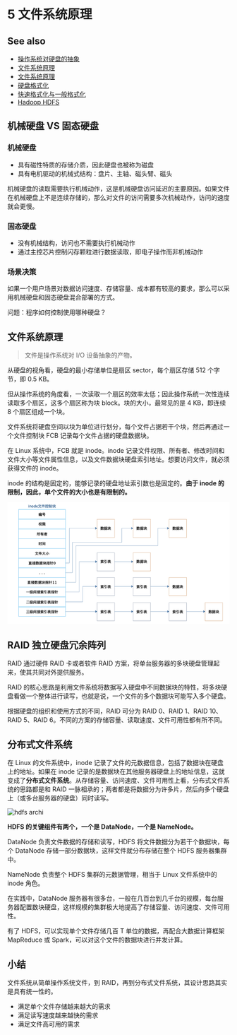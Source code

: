 # 5 文件系统原理

## See also

* [操作系统对硬盘的抽象](https://www.cnblogs.com/ysocean/p/7501903.html)
* [文件系统原理](https://www.ruanyifeng.com/blog/2011/12/inode.html)
* [文件系统原理](https://zhuanlan.zhihu.com/p/40604943)
* [硬盘格式化](https://zh.wikipedia.org/wiki/%E7%A3%81%E7%9B%98%E6%A0%BC%E5%BC%8F%E5%8C%96)
* [快速格式化与一般格式化](http://m.lotpc.com/dnzs/7092.html)
* [Hadoop HDFS](https://hadoop.apache.org/docs/r1.0.4/cn/index.html)

## 机械硬盘 VS 固态硬盘
### 机械硬盘

* 具有磁性特质的存储介质，因此硬盘也被称为磁盘
* 具有电机驱动的机械式结构：盘片、主轴、磁头臂、磁头

机械硬盘的读取需要执行机械动作，这是机械硬盘访问延迟的主要原因。如果文件在机械硬盘上不是连续存储的，那么对文件的访问需要多次机械动作，访问的速度就会更慢。

### 固态硬盘

* 没有机械结构，访问也不需要执行机械动作
* 通过主控芯片控制闪存颗粒进行数据读取，即电子操作而非机械动作

### 场景决策

如果一个用户场景对数据访问速度、存储容量、成本都有较高的要求，那么可以采用机械硬盘和固态硬盘混合部署的方式。

问题：程序如何控制使用哪种硬盘？

## 文件系统原理

> 文件是操作系统对 I/O 设备抽象的产物。

从硬盘的视角看，硬盘的最小存储单位是扇区 sector，每个扇区存储 512 个字节，即 0.5 KB。

但从操作系统的角度看，一次读取一个扇区的效率太低；因此操作系统一次性连续读取多个扇区，这多个扇区称为块 block。块的大小，最常见的是 4 KB，即连续 8 个扇区组成一个块。

文件系统将硬盘空间以块为单位进行划分，每个文件占据若干个块，然后再通过一个文件控制块 FCB 记录每个文件占据的硬盘数据块。

在 Linux 系统中，FCB 就是 inode。inode 记录文件权限、所有者、修改时间和文件大小等文件属性信息，以及文件数据块硬盘索引地址。想要访问文件，就必须获得文件的 inode。

inode 的结构是固定的，能够记录的硬盘地址索引数也是固定的。**由于 inode 的限制，因此，单个文件的大小也是有限制的。**

![inode](../images/inode.png)

## RAID 独立硬盘冗余阵列

RAID 通过硬件 RAID 卡或者软件 RAID 方案，将单台服务器的多块硬盘管理起来，使其共同对外提供服务。

RAID 的核心思路是利用文件系统将数据写入硬盘中不同数据块的特性，将多块硬盘看做一个整体进行读写，也就是说，一个文件的多个数据块可能写入多个硬盘。

根据硬盘的组织和使用方式的不同，RAID 可分为 RAID 0、RAID 1、RAID 10、RAID 5、RAID 6。不同的方案的存储容量、读取速度、文件可用性都有所不同。

## 分布式文件系统

在 Linux 的文件系统中，inode 记录了文件的元数据信息，包括了数据块在硬盘上的地址。如果在 inode 记录的是数据块在其他服务器硬盘上的地址信息，这就变成了**分布式文件系统**。从存储容量、访问速度、文件可用性上看，分布式文件系统的思路都是和 RAID 一脉相承的；两者都是将数据分为许多片，然后向多个硬盘上（或多台服务器的硬盘）同时读写。

![hdfs archi](../images/hdfsarchitecture.git)

**HDFS 的关键组件有两个，一个是 DataNode，一个是 NameNode。**

DataNode 负责文件数据的存储和读写，HDFS 将文件数据分为若干个数据块，每个 DataNode 存储一部分数据块，这样文件就分布存储在整个 HDFS 服务器集群中。

NameNode 负责整个 HDFS 集群的元数据管理，相当于 Linux 文件系统中的 inode 角色。

在实践中，DataNode 服务器有很多台，一般在几百台到几千台的规模，每台服务器配置数块硬盘，这样规模的集群极大地提高了存储容量、访问速度、文件可用性。

有了 HDFS，可以实现单个文件存储几百 T 单位的数据，再配合大数据计算框架 MapReduce 或 Spark，可以对这个文件的数据块进行并发计算。

## 小结

文件系统从简单操作系统文件，到 RAID，再到分布式文件系统，其设计思路其实是具有统一性的。

* 满足单个文件存储越来越大的需求
* 满足读写速度越来越快的需求
* 满足文件高可用的需求




























